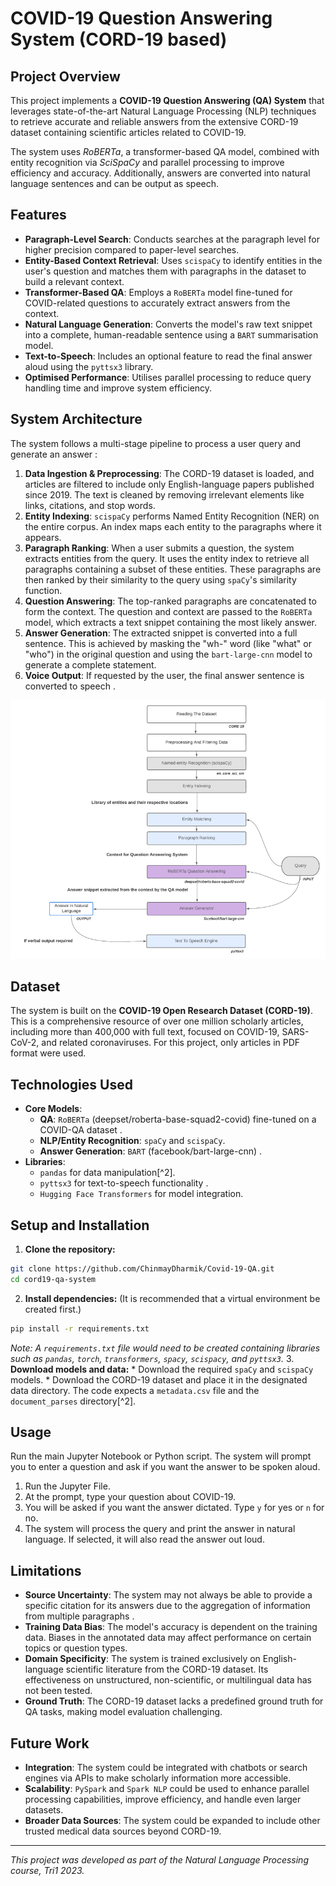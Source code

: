 # COVID-19 Question Answering System (CORD-19 based)

## Project Overview

This project implements a **COVID-19 Question Answering (QA) System** that leverages state-of-the-art Natural Language Processing (NLP) techniques to retrieve accurate and reliable answers from the extensive CORD-19 dataset containing scientific articles related to COVID-19.

The system uses *RoBERTa*, a transformer-based QA model, combined with entity recognition via *SciSpaCy* and parallel processing to improve efficiency and accuracy. Additionally, answers are converted into natural language sentences and can be output as speech.



## Features

* **Paragraph-Level Search**: Conducts searches at the paragraph level for higher precision compared to paper-level searches.
* **Entity-Based Context Retrieval**: Uses `scispaCy` to identify entities in the user's question and matches them with paragraphs in the dataset to build a relevant context.
* **Transformer-Based QA**: Employs a `RoBERTa` model fine-tuned for COVID-related questions to accurately extract answers from the context.
* **Natural Language Generation**: Converts the model's raw text snippet into a complete, human-readable sentence using a `BART` summarisation model.
* **Text-to-Speech**: Includes an optional feature to read the final answer aloud using the `pyttsx3` library.
* **Optimised Performance**: Utilises parallel processing to reduce query handling time and improve system efficiency.


## System Architecture

The system follows a multi-stage pipeline to process a user query and generate an answer :

1. **Data Ingestion \& Preprocessing**: The CORD-19 dataset is loaded, and articles are filtered to include only English-language papers published since 2019. The text is cleaned by removing irrelevant elements like links, citations, and stop words.
2. **Entity Indexing**: `scispaCy` performs Named Entity Recognition (NER) on the entire corpus. An index maps each entity to the paragraphs where it appears.
3. **Paragraph Ranking**: When a user submits a question, the system extracts entities from the query. It uses the entity index to retrieve all paragraphs containing a subset of these entities. These paragraphs are then ranked by their similarity to the query using `spaCy`'s similarity function.
4. **Question Answering**: The top-ranked paragraphs are concatenated to form the context. The question and context are passed to the `RoBERTa` model, which extracts a text snippet containing the most likely answer.
5. **Answer Generation**: The extracted snippet is converted into a full sentence. This is achieved by masking the "wh-" word (like "what" or "who") in the original question and using the `bart-large-cnn` model to generate a complete statement.
6. **Voice Output**: If requested by the user, the final answer sentence is converted to speech .

![alt text](Architecture.png)

## Dataset

The system is built on the **COVID-19 Open Research Dataset (CORD-19)**. This is a comprehensive resource of over one million scholarly articles, including more than 400,000 with full text, focused on COVID-19, SARS-CoV-2, and related coronaviruses. For this project, only articles in PDF format were used.

## Technologies Used

* **Core Models**:
    * **QA**: `RoBERTa` (deepset/roberta-base-squad2-covid) fine-tuned on a COVID-QA dataset .
    * **NLP/Entity Recognition**: `spaCy` and `scispaCy`.
    * **Answer Generation**: `BART` (facebook/bart-large-cnn) .
* **Libraries**:
    * `pandas` for data manipulation[^2].
    * `pyttsx3` for text-to-speech functionality .
    * `Hugging Face Transformers` for model integration.


## Setup and Installation

1. **Clone the repository:**

```bash
git clone https://github.com/ChinmayDharmik/Covid-19-QA.git
cd cord19-qa-system
```

2. **Install dependencies:**
(It is recommended that a virtual environment be created first.)

```bash
pip install -r requirements.txt
```

*Note: A `requirements.txt` file would need to be created containing libraries such as `pandas`, `torch`, `transformers`, `spacy`, `scispacy`, and `pyttsx3`.*
3. **Download models and data:**
    * Download the required `spaCy` and `scispaCy` models.
    * Download the CORD-19 dataset and place it in the designated data directory. The code expects a `metadata.csv` file and the `document_parses` directory[^2].

## Usage

Run the main Jupyter Notebook or Python script. The system will prompt you to enter a question and ask if you want the answer to be spoken aloud.

1. Run the Jupyter File.
2. At the prompt, type your question about COVID-19.
3. You will be asked if you want the answer dictated. Type `y` for yes or `n` for no.
4. The system will process the query and print the answer in natural language. If selected, it will also read the answer out loud.

## Limitations

* **Source Uncertainty**: The system may not always be able to provide a specific citation for its answers due to the aggregation of information from multiple paragraphs .
* **Training Data Bias**: The model's accuracy is dependent on the training data. Biases in the annotated data may affect performance on certain topics or question types.
* **Domain Specificity**: The system is trained exclusively on English-language scientific literature from the CORD-19 dataset. Its effectiveness on unstructured, non-scientific, or multilingual data has not been tested.
* **Ground Truth**: The CORD-19 dataset lacks a predefined ground truth for QA tasks, making model evaluation challenging.


## Future Work

* **Integration**: The system could be integrated with chatbots or search engines via APIs to make scholarly information more accessible.
* **Scalability**: `PySpark` and `Spark NLP` could be used to enhance parallel processing capabilities, improve efficiency, and handle even larger datasets.
* **Broader Data Sources**: The system could be expanded to include other trusted medical data sources beyond CORD-19.


---

*This project was developed as part of the Natural Language Processing course, Tri1 2023.*
